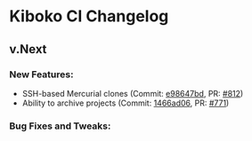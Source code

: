 # Kiboko CI Changelog

## v.Next

### New Features:
- SSH-based Mercurial clones (Commit: [e98647bd](https://github.com/Block8/PHPCI/commit/e98647bd97d49741242d252514b8703504a62869), PR: [#812](https://github.com/Block8/PHPCI/pull/812))
- Ability to archive projects (Commit: [1466ad06](https://github.com/Block8/PHPCI/commit/1466ad06ef708cbab2b53112fc59e8c1d70c2e33), PR: [#771](https://github.com/Block8/PHPCI/pull/771))

### Bug Fixes and Tweaks:

